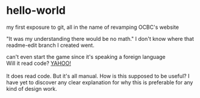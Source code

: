 # hello-world
my first exposure to git, all in the name of revamping OCBC's website

"It was my understanding there would be no math."
I don't know where that readme-edit branch I created went.

can't even start the game since it's speaking a foreign language
</br>
Will it read code? <a href="http://www.yahoo.com">YAHOO!</a>
</br>
</br>
It does read code. But it's all manual. How is this supposed to be useful? I have yet to discover any clear explanation for why this is preferable for any kind of design work.
